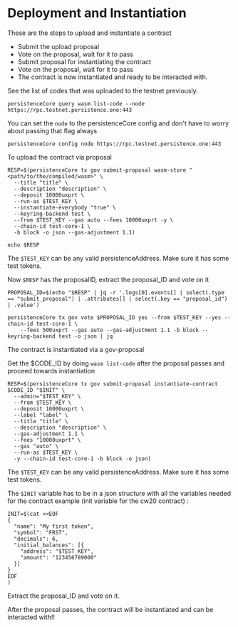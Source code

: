 # Deployment and Instantiation

These are the steps to upload and instantiate a contract

- Submit the upload proposal
- Vote on the proposal, wait for it to pass
- Submit proposal for instantiating the contract
- Vote on the proposal, wait for it to pass
- The contract is now instantiated and ready to be interacted with.

See the list of codes that was uploaded to the testnet previously.
```
persistenceCore query wasm list-code --node https://rpc.testnet.persistence.one:443
```

You can set the `node` to the persistenceCore config and don't have to worry about passing that flag always

```
persistenceCore config node https://rpc.testnet.persistence.one:443
```

To upload the contract via proposal

```
RESP=$(persistenceCore tx gov submit-proposal wasm-store "<path/to/the/compiled/wasm>" \
  --title "title" \
  --description "description" \
  --deposit 10000uxprt \
  --run-as $TEST_KEY \
  --instantiate-everybody "true" \
  --keyring-backend test \
  --from $TEST_KEY --gas auto --fees 10000uxprt -y \
  --chain-id test-core-1 \
  -b block -o json --gas-adjustment 1.1)
  
echo $RESP 
```
The `$TEST_KEY` can be any valid persistenceAddress. Make sure it has some test tokens.

Now `$RESP` has the proposalID, extract the proposal_ID and vote on it

```
PROPOSAL_ID=$(echo "$RESP" | jq -r '.logs[0].events[] | select(.type == "submit_proposal") | .attributes[] | select(.key == "proposal_id") | .value')

persistenceCore tx gov vote $PROPOSAL_ID yes --from $TEST_KEY --yes --chain-id test-core-1 \
    --fees 500uxprt --gas auto --gas-adjustment 1.1 -b block --keyring-backend test -o json | jq
```

The contract is instantiated via a gov-proposal 

Get the $CODE_ID by doing `wasm list-code` after the proposal passes and proceed towards instantiation

```
RESP=$(persistenceCore tx gov submit-proposal instantiate-contract $CODE_ID "$INIT" \
  --admin="$TEST_KEY" \
  --from $TEST_KEY \
  --deposit 10000uxprt \
  --label "label" \
  --title "title" \
  --description "description" \
  --gas-adjustment 1.1 \
  --fees "10000uxprt" \
  --gas "auto" \
  --run-as $TEST_KEY \
  -y --chain-id test-core-1 -b block -o json)
```

The `$TEST_KEY` can be any valid persistenceAddress. Make sure it has some test tokens.

The `$INIT` variable has to be in a json structure with all the variables needed for the contract
example (init variable for the cw20 contract) :
```
INIT=$(cat <<EOF
{
  "name": "My first token",
  "symbol": "FRST",
  "decimals": 6,
  "initial_balances": [{
    "address": "$TEST_KEY",
    "amount": "123456789000"
  }]
}
EOF
)

```


Extract the proposal_ID and vote on it.

After the proposal passes, the contract will be instantiated and can be interacted with!!